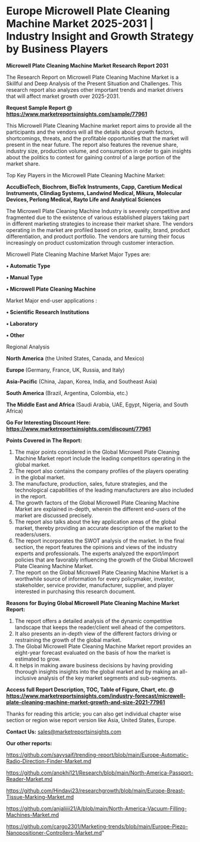  # Europe Microwell Plate Cleaning Machine Market 2025-2031 | Industry Insight and Growth Strategy by Business Players

<strong>Microwell Plate Cleaning Machine Market Research Report 2031</strong>

The Research Report on Microwell Plate Cleaning Machine Market is a Skillful and Deep Analysis of the Present Situation and Challenges. This research report also analyzes other important trends and market drivers that will affect market growth over 2025-2031.

<strong>Request Sample Report @ <a href=https://www.marketreportsinsights.com/sample/77961>https://www.marketreportsinsights.com/sample/77961</a></strong>

This Microwell Plate Cleaning Machine market report aims to provide all the participants and the vendors will all the details about growth factors, shortcomings, threats, and the profitable opportunities that the market will present in the near future. The report also features the revenue share, industry size, production volume, and consumption in order to gain insights about the politics to contest for gaining control of a large portion of the market share.

Top Key Players in the Microwell Plate Cleaning Machine Market:

<strong>AccuBioTech, Biochrom, BioTek Instruments, Capp, Caretium Medical Instruments, Clindiag Systems, Landwind Medical, Mikura, Molecular Devices, Perlong Medical, Rayto Life and Analytical Sciences</strong>

The Microwell Plate Cleaning Machine Industry is severely competitive and fragmented due to the existence of various established players taking part in different marketing strategies to increase their market share. The vendors operating in the market are profiled based on price, quality, brand, product differentiation, and product portfolio. The vendors are turning their focus increasingly on product customization through customer interaction.

Microwell Plate Cleaning Machine Market Major Types are:

<strong>• Automatic Type

• Manual Type

• Microwell Plate Cleaning Machine</strong>

Market Major end-user applications :

<strong>• Scientific Research Institutions

• Laboratory

• Other</strong>

Regional Analysis

</u><strong><b>North America</b></strong> (the United States, Canada, and Mexico)

<strong><b>Europe </b></strong>(Germany, France, UK, Russia, and Italy)

<strong><b>Asia-Pacific</b></strong> (China, Japan, Korea, India, and Southeast Asia)

<strong><b>South America</b></strong> (Brazil, Argentina, Colombia, etc.)

<strong><b>The Middle East and Africa</b></strong> (Saudi Arabia, UAE, Egypt, Nigeria, and South Africa)

<strong>Go For Interesting Discount Here: <a href=https://www.marketreportsinsights.com/discount/77961>https://www.marketreportsinsights.com/discount/77961</a></strong>

<strong>Points Covered in The Report:</strong>
<ol>
  <li>The major points considered in the Global Microwell Plate Cleaning Machine Market report include the leading competitors operating in the global market.</li>
  <li>The report also contains the company profiles of the players operating in the global market.</li>
  <li>The manufacture, production, sales, future strategies, and the technological capabilities of the leading manufacturers are also included in the report.</li>
  <li>The growth factors of the Global Microwell Plate Cleaning Machine Market are explained in-depth, wherein the different end-users of the market are discussed precisely.</li>
  <li>The report also talks about the key application areas of the global market, thereby providing an accurate description of the market to the readers/users.</li>
  <li>The report incorporates the SWOT analysis of the market. In the final section, the report features the opinions and views of the industry experts and professionals. The experts analyzed the export/import policies that are favorably influencing the growth of the Global Microwell Plate Cleaning Machine Market.</li>
  <li>The report on the Global Microwell Plate Cleaning Machine Market is a worthwhile source of information for every policymaker, investor, stakeholder, service provider, manufacturer, supplier, and player interested in purchasing this research document.</li>
</ol>
<strong>Reasons for Buying Global Microwell Plate Cleaning Machine Market Report:</strong>

<ol>
  <li>The report offers a detailed analysis of the dynamic competitive landscape that keeps the reader/client well ahead of the competitors.</li>
  <li>It also presents an in-depth view of the different factors driving or restraining the growth of the global market.</li>
  <li>The Global Microwell Plate Cleaning Machine Market report provides an eight-year forecast evaluated on the basis of how the market is estimated to grow.</li>
  <li>It helps in making aware business decisions by having providing thorough insights insights into the global market and by making an all-inclusive analysis of the key market segments and sub-segments.</li>
</ol>
<strong>Access full Report Description, TOC, Table of Figure, Chart, etc. @ <a href=https://www.marketreportsinsights.com/industry-forecast/microwell-plate-cleaning-machine-market-growth-and-size-2021-77961>https://www.marketreportsinsights.com/industry-forecast/microwell-plate-cleaning-machine-market-growth-and-size-2021-77961</a></strong>


Thanks for reading this article; you can also get individual chapter wise section or region wise report version like Asia, United States, Europe.

<strong>Contact Us:</strong>
sales@marketreportsinsights.com

<strong>Our other reports:</strong>

<a href=https://github.com/sayysaif/trending-report/blob/main/Europe-Automatic-Radio-Direction-Finder-Market.md>https://github.com/sayysaif/trending-report/blob/main/Europe-Automatic-Radio-Direction-Finder-Market.md</a>

<a href=https://github.com/anokhi121/Research/blob/main/North-America-Passport-Reader-Market.md>https://github.com/anokhi121/Research/blob/main/North-America-Passport-Reader-Market.md</a>

<a href=https://github.com/Hindavi23/researchgrowth/blob/main/Europe-Breast-Tissue-Marking-Market.md>https://github.com/Hindavi23/researchgrowth/blob/main/Europe-Breast-Tissue-Marking-Market.md</a>

<a href=https://github.com/anjaliiii21/A/blob/main/North-America-Vacuum-Filling-Machines-Market.md>https://github.com/anjaliiii21/A/blob/main/North-America-Vacuum-Filling-Machines-Market.md</a>

<a href=https://github.com/cargo2301/Marketing-trends/blob/main/Europe-Piezo-Nanopositioner-Controllers-Market.md>https://github.com/cargo2301/Marketing-trends/blob/main/Europe-Piezo-Nanopositioner-Controllers-Market.md</a>"
